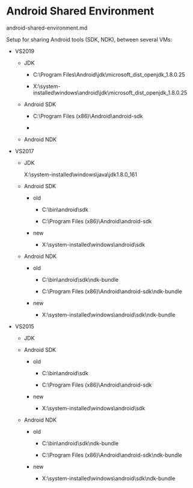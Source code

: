 # Android Shared Environment

android-shared-environment.md

Setup for sharing Android tools (SDK, NDK), between several VMs:

*   VS2019

    *   JDK
    
        *   C:\Program Files\Android\jdk\microsoft_dist_openjdk_1.8.0.25

        *   X:\system-installed\windows\android\jdk\microsoft_dist_openjdk_1.8.0.25

    *   Android SDK

        *   C:\Program Files (x86)\Android\android-sdk

        *   
    *   Android NDK

*   VS2017

    *   JDK

        X:\system-installed\windows\java\jdk1.8.0_161

    *   Android SDK

        *   old

            *   C:\bin\android\sdk

            *   C:\Program Files (x86)\Android\android-sdk

        *   new

            *   X:\system-installed\windows\android\sdk

    *   Android NDK

        *   old

            *   C:\bin\android\sdk\ndk-bundle

            *   C:\Program Files (x86)\Android\android-sdk\ndk-bundle

        *   new 

            *   X:\system-installed\windows\android\sdk\ndk-bundle

*   VS2015

    *   JDK

    *   Android SDK

        *   old

            *   C:\bin\android\sdk

            *   C:\Program Files (x86)\Android\android-sdk

        *   new

            *   X:\system-installed\windows\android\sdk


    *   Android NDK

        *   old

            *   C:\bin\android\sdk\ndk-bundle

            *   C:\Program Files (x86)\Android\android-sdk\ndk-bundle

        *   new 

            *   X:\system-installed\windows\android\sdk\ndk-bundle
